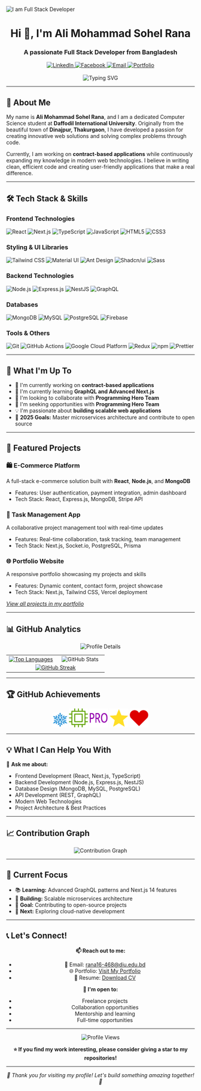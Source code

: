 ![I am Full Stack Developer](https://i.ibb.co/f8DHcWw/github-header-image.png)

<h1 align="center">Hi 👋, I'm Ali Mohammad Sohel Rana</h1>
<h3 align="center">A passionate Full Stack Developer from Bangladesh</h3>

<div align="center">
  <a href="https://www.linkedin.com/in/ali-mohammad-sohel-rana/" target="_blank">
    <img src="https://img.shields.io/badge/LinkedIn-0077B5?style=for-the-badge&logo=linkedin&logoColor=white" alt="LinkedIn"/>
  </a>
  <a href="https://www.facebook.com/amsohel.rana.90" target="_blank">
    <img src="https://img.shields.io/badge/Facebook-1877F2?style=for-the-badge&logo=facebook&logoColor=white" alt="Facebook"/>
  </a>
  <a href="mailto:rana16-468@diu.edu.bd">
    <img src="https://img.shields.io/badge/Email-D14836?style=for-the-badge&logo=gmail&logoColor=white" alt="Email"/>
  </a>
  <a href="https://my-portfolio-chi-rust-66.vercel.app/" target="_blank">
    <img src="https://img.shields.io/badge/Portfolio-000000?style=for-the-badge&logo=polymer&logoColor=white" alt="Portfolio"/>
  </a>
</div>

<br/>

<div align="center">
  <img src="https://readme-typing-svg.herokuapp.com?font=Fira+Code&pause=1000&color=58A6FF&center=true&vCenter=true&width=435&lines=Full+Stack+Developer;React+%26+Node.js+Enthusiast;Always+Learning+New+Technologies" alt="Typing SVG" />
</div>

---

## 🚀 About Me

My name is **Ali Mohammad Sohel Rana**, and I am a dedicated Computer Science student at **Daffodil International University**. Originally from the beautiful town of **Dinajpur, Thakurgaon**, I have developed a passion for creating innovative web solutions and solving complex problems through code.

Currently, I am working on **contract-based applications** while continuously expanding my knowledge in modern web technologies. I believe in writing clean, efficient code and creating user-friendly applications that make a real difference.

---

## 🛠️ Tech Stack & Skills

### Frontend Technologies
<p>
  <img alt="React" src="https://img.shields.io/badge/-React-61DAFB?style=flat-square&logo=react&logoColor=black" />
  <img alt="Next.js" src="https://img.shields.io/badge/-Next.js-000000?style=flat-square&logo=next.js&logoColor=white" />
  <img alt="TypeScript" src="https://img.shields.io/badge/-TypeScript-007ACC?style=flat-square&logo=typescript&logoColor=white" />
  <img alt="JavaScript" src="https://img.shields.io/badge/-JavaScript-F7DF1E?style=flat-square&logo=javascript&logoColor=black" />
  <img alt="HTML5" src="https://img.shields.io/badge/-HTML5-E34F26?style=flat-square&logo=html5&logoColor=white" />
  <img alt="CSS3" src="https://img.shields.io/badge/-CSS3-1572B6?style=flat-square&logo=css3&logoColor=white" />
</p>

### Styling & UI Libraries
<p>
  <img alt="Tailwind CSS" src="https://img.shields.io/badge/-Tailwind_CSS-38B2AC?style=flat-square&logo=tailwind-css&logoColor=white" />
  <img alt="Material UI" src="https://img.shields.io/badge/-Material_UI-0081CB?style=flat-square&logo=material-ui&logoColor=white" />
  <img alt="Ant Design" src="https://img.shields.io/badge/-Ant_Design-0170FE?style=flat-square&logo=ant-design&logoColor=white" />
  <img alt="Shadcn/ui" src="https://img.shields.io/badge/-Shadcn/ui-000000?style=flat-square&logo=shadcnui&logoColor=white" />
  <img alt="Sass" src="https://img.shields.io/badge/-Sass-CC6699?style=flat-square&logo=sass&logoColor=white" />
</p>

### Backend Technologies
<p>
  <img alt="Node.js" src="https://img.shields.io/badge/-Node.js-43853d?style=flat-square&logo=Node.js&logoColor=white" />
  <img alt="Express.js" src="https://img.shields.io/badge/-Express.js-000000?style=flat-square&logo=express&logoColor=white" />
  <img alt="NestJS" src="https://img.shields.io/badge/-NestJS-ea2845?style=flat-square&logo=nestjs&logoColor=white" />
  <img alt="GraphQL" src="https://img.shields.io/badge/-GraphQL-E10098?style=flat-square&logo=graphql&logoColor=white" />
</p>

### Databases
<p>
  <img alt="MongoDB" src="https://img.shields.io/badge/-MongoDB-13aa52?style=flat-square&logo=mongodb&logoColor=white" />
  <img alt="MySQL" src="https://img.shields.io/badge/-MySQL-4479A1?style=flat-square&logo=mysql&logoColor=white" />
  <img alt="PostgreSQL" src="https://img.shields.io/badge/-PostgreSQL-336791?style=flat-square&logo=postgresql&logoColor=white" />
  <img alt="Firebase" src="https://img.shields.io/badge/-Firebase-FFCA28?style=flat-square&logo=firebase&logoColor=black" />
</p>

### Tools & Others
<p>
  <img alt="Git" src="https://img.shields.io/badge/-Git-F05032?style=flat-square&logo=git&logoColor=white" />
  <img alt="GitHub Actions" src="https://img.shields.io/badge/-Github_Actions-2088FF?style=flat-square&logo=github-actions&logoColor=white" />
  <img alt="Google Cloud Platform" src="https://img.shields.io/badge/-Google_Cloud_Platform-1a73e8?style=flat-square&logo=google-cloud&logoColor=white" />
  <img alt="Redux" src="https://img.shields.io/badge/-Redux-764ABC?style=flat-square&logo=redux&logoColor=white" />
  <img alt="npm" src="https://img.shields.io/badge/-NPM-CB3837?style=flat-square&logo=npm&logoColor=white" />
  <img alt="Prettier" src="https://img.shields.io/badge/-Prettier-F7B93E?style=flat-square&logo=prettier&logoColor=white" />
</p>

---

## 💼 What I'm Up To

- 🔭 I'm currently working on **contract-based applications**
- 🌱 I'm currently learning **GraphQL and Advanced Next.js**
- 👯 I'm looking to collaborate with **Programming Hero Team**
- 🤝 I'm seeking opportunities with **Programming Hero Team**
- 💡 I'm passionate about **building scalable web applications**
- 🎯 **2025 Goals:** Master microservices architecture and contribute to open source

---

## 🌟 Featured Projects

### 🛍️ E-Commerce Platform
A full-stack e-commerce solution built with **React**, **Node.js**, and **MongoDB**
- Features: User authentication, payment integration, admin dashboard
- Tech Stack: React, Express.js, MongoDB, Stripe API

### 📱 Task Management App
A collaborative project management tool with real-time updates
- Features: Real-time collaboration, task tracking, team management
- Tech Stack: Next.js, Socket.io, PostgreSQL, Prisma

### 🌐 Portfolio Website
A responsive portfolio showcasing my projects and skills
- Features: Dynamic content, contact form, project showcase
- Tech Stack: Next.js, Tailwind CSS, Vercel deployment

*[View all projects in my portfolio](https://my-portfolio-chi-rust-66.vercel.app/)*

---

## 📊 GitHub Analytics

<div align="center">
  <img src="https://github-profile-summary-cards.vercel.app/api/cards/profile-details?username=Rana16468&theme=radical" alt="Profile Details"/>
</div>

<div align="center">
  <table>
    <tr>
      <td align="center" width="50%">
        <a href="https://github.com/anuraghazra/github-readme-stats">
          <img src="https://github-readme-stats.vercel.app/api/top-langs/?username=Rana16468&layout=compact&langs_count=8&theme=radical&hide_border=true&bg_color=0D1117&title_color=58A6FF&text_color=C9D1D9" alt="Top Languages"/>
        </a>
      </td>
      <td align="center" width="50%">
        <img src="https://github-readme-stats.vercel.app/api?username=Rana16468&show_icons=true&count_private=true&theme=radical&hide_border=true&bg_color=0D1117&title_color=58A6FF&text_color=C9D1D9" alt="GitHub Stats"/>
      </td>
    </tr>
    <tr>
      <td colspan="2" align="center">
        <a href="https://git.io/streak-stats">
          <img src="https://github-readme-streak-stats.herokuapp.com?user=Rana16468&theme=radical&hide_border=true&background=0D1117&currStreakLabel=58A6FF&sideLabelsColor=C9D1D9" alt="GitHub Streak" width="70%"/>
        </a>
      </td>
    </tr>
  </table>
</div>

---

## 🏆 GitHub Achievements

<div align="center">
  <a href='https://archiveprogram.github.com/'><img src='https://raw.githubusercontent.com/acervenky/animated-github-badges/master/assets/acbadge.gif' width='40' height='40'></a>
  <a href='https://docs.github.com/en/developers'><img src='https://raw.githubusercontent.com/acervenky/animated-github-badges/master/assets/devbadge.gif' width='50' height='50'></a>
  <a href='https://github.com/pricing'><img src='https://raw.githubusercontent.com/acervenky/animated-github-badges/master/assets/pro.gif' width='50' height='50'></a>
  <a href='https://stars.github.com/'><img src='https://raw.githubusercontent.com/acervenky/animated-github-badges/master/assets/starbadge.gif' width='50' height='50'></a>
  <a href='https://docs.github.com/en/github/supporting-the-open-source-community-with-github-sponsors'><img src='https://raw.githubusercontent.com/acervenky/animated-github-badges/master/assets/sponsorbadge.gif' width='50' height='50'></a>
</div>

---

## 💡 What I Can Help You With

💬 **Ask me about:**
- Frontend Development (React, Next.js, TypeScript)
- Backend Development (Node.js, Express.js, NestJS)
- Database Design (MongoDB, MySQL, PostgreSQL)
- API Development (REST, GraphQL)
- Modern Web Technologies
- Project Architecture & Best Practices

---

## 📈 Contribution Graph

<div align="center">
  <img src="https://github-readme-activity-graph.vercel.app/graph?username=Rana16468&theme=react-dark&bg_color=0D1117&color=58A6FF&line=58A6FF&point=C9D1D9&area=true&hide_border=true" alt="Contribution Graph"/>
</div>

---

## 🎯 Current Focus

- 📚 **Learning:** Advanced GraphQL patterns and Next.js 14 features
- 🔨 **Building:** Scalable microservices architecture
- 🎯 **Goal:** Contributing to open-source projects
- 🚀 **Next:** Exploring cloud-native development

---

## 📞 Let's Connect!

<div align="center">
  
**📫 Reach out to me:**
- 📧 Email: [rana16-468@diu.edu.bd](mailto:rana16-468@diu.edu.bd)
- 🌐 Portfolio: [Visit My Portfolio](https://my-portfolio-chi-rust-66.vercel.app/)
- 📄 Resume: [Download CV](https://drive.google.com/file/d/1RwbGzniiZd69aYBvpLUYeeh4ZtIqPGGE/view)

**🤝 I'm open to:**
- Freelance projects
- Collaboration opportunities
- Mentorship and learning
- Full-time opportunities

</div>

---

<div align="center">
  <img src="https://komarev.com/ghpvc/?username=Rana16468&color=58A6FF&style=flat-square&label=Profile+Views" alt="Profile Views"/>
  
  **⭐ If you find my work interesting, please consider giving a star to my repositories!**
</div>

---

<div align="center">
  <i>💙 Thank you for visiting my profile! Let's build something amazing together! 💙</i>
</div>
